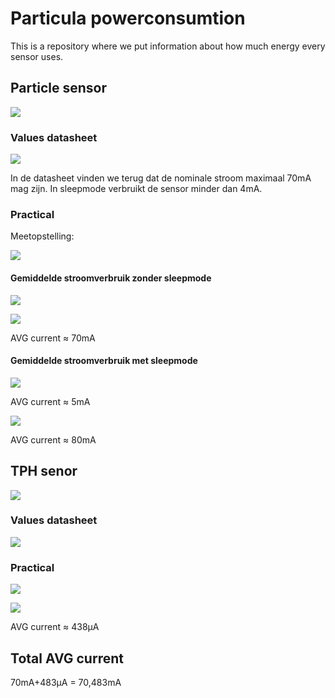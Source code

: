 # Particula powerconsumtion
This is a repository where we put information about how much energy every sensor uses.

## Particle sensor

![](img/particleSensor.png)

### Values datasheet

![](./img/datasheetParticleSenor.PNG)

In de datasheet vinden we terug dat de nominale stroom maximaal 70mA mag zijn. In sleepmode verbruikt de sensor minder dan 4mA.

### Practical

Meetopstelling:

![](./img/practicalParticleSenor.PNG)

#### Gemiddelde stroomverbruik zonder sleepmode

![](img/particle10s.png)

![](img/particle20s.png)

AVG current ≈ 70mA

#### Gemiddelde stroomverbruik met sleepmode

![](img/particleInSleemode.png)

AVG current ≈ 5mA

![](img/particleUitSleepmode.png)

AVG current ≈ 80mA

## TPH senor

![](img/BME280.png)

### Values datasheet

![](./img/datasheetBME280.PNG)

### Practical

![](img/BME20ValueMeting.png)

![](img/BME280Powerconsumtion.png)

AVG current ≈ 438µA


## Total AVG current

70mA+483µA = 70,483mA




